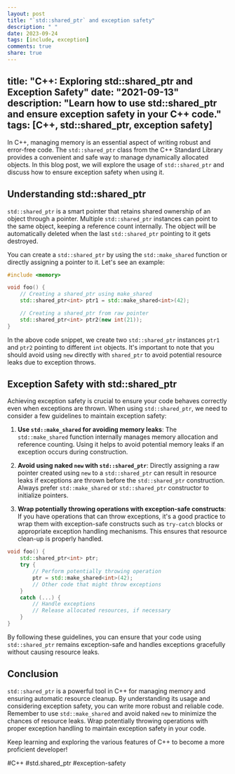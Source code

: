 ```yaml
---
layout: post
title: "`std::shared_ptr` and exception safety"
description: " "
date: 2023-09-24
tags: [include, exception]
comments: true
share: true
---
```

title: "C++: Exploring std::shared_ptr and Exception Safety"
date: "2021-09-13"
description: "Learn how to use std::shared_ptr and ensure exception safety in your C++ code."
tags: [C++, std::shared_ptr, exception safety]
---

In C++, managing memory is an essential aspect of writing robust and error-free code. The `std::shared_ptr` class from the C++ Standard Library provides a convenient and safe way to manage dynamically allocated objects. In this blog post, we will explore the usage of `std::shared_ptr` and discuss how to ensure exception safety when using it.

## Understanding std::shared_ptr

`std::shared_ptr` is a smart pointer that retains shared ownership of an object through a pointer. Multiple `std::shared_ptr` instances can point to the same object, keeping a reference count internally. The object will be automatically deleted when the last `std::shared_ptr` pointing to it gets destroyed.

You can create a `std::shared_ptr` by using the `std::make_shared` function or directly assigning a pointer to it. Let's see an example:

```cpp
#include <memory>

void foo() {
    // Creating a shared_ptr using make_shared
    std::shared_ptr<int> ptr1 = std::make_shared<int>(42);

    // Creating a shared_ptr from raw pointer
    std::shared_ptr<int> ptr2(new int(21));
}
```

In the above code snippet, we create two `std::shared_ptr` instances `ptr1` and `ptr2` pointing to different `int` objects. It's important to note that you should avoid using `new` directly with `shared_ptr` to avoid potential resource leaks due to exception throws.

## Exception Safety with std::shared_ptr

Achieving exception safety is crucial to ensure your code behaves correctly even when exceptions are thrown. When using `std::shared_ptr`, we need to consider a few guidelines to maintain exception safety:

1. **Use `std::make_shared` for avoiding memory leaks**: The `std::make_shared` function internally manages memory allocation and reference counting. Using it helps to avoid potential memory leaks if an exception occurs during construction.

2. **Avoid using naked `new` with `std::shared_ptr`**: Directly assigning a raw pointer created using `new` to a `std::shared_ptr` can result in resource leaks if exceptions are thrown before the `std::shared_ptr` construction. Always prefer `std::make_shared` or `std::shared_ptr` constructor to initialize pointers.

3. **Wrap potentially throwing operations with exception-safe constructs**: If you have operations that can throw exceptions, it's a good practice to wrap them with exception-safe constructs such as `try-catch` blocks or appropriate exception handling mechanisms. This ensures that resource clean-up is properly handled.

```cpp
void foo() {
    std::shared_ptr<int> ptr;
    try {
        // Perform potentially throwing operation
        ptr = std::make_shared<int>(42);
        // Other code that might throw exceptions
    }
    catch (...) {
        // Handle exceptions
        // Release allocated resources, if necessary
    }
}
```

By following these guidelines, you can ensure that your code using `std::shared_ptr` remains exception-safe and handles exceptions gracefully without causing resource leaks.

## Conclusion

`std::shared_ptr` is a powerful tool in C++ for managing memory and ensuring automatic resource cleanup. By understanding its usage and considering exception safety, you can write more robust and reliable code. Remember to use `std::make_shared` and avoid naked `new` to minimize the chances of resource leaks. Wrap potentially throwing operations with proper exception handling to maintain exception safety in your code.

Keep learning and exploring the various features of C++ to become a more proficient developer!

\#C++ \#std.shared_ptr \#exception-safety